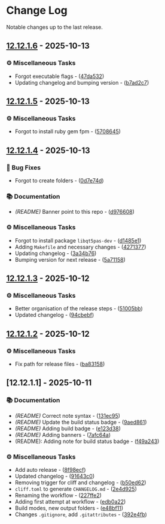 # Change Log

Notable changes up to the last release.

## [12.12.1.6](https://github.com/gcarreno/gcarreno-HeidiSQL/compare/v12.12.1.5..v12.12.1.6) - 2025-10-13

### ⚙️ Miscellaneous Tasks

- Forgot executable flags - ([47da532](https://github.com/gcarreno/gcarreno-HeidiSQL/commit/47da53210ac50fa80d5f69c4355a5733389dfb33))
- Updating changelog and bumping version - ([b7ad2c7](https://github.com/gcarreno/gcarreno-HeidiSQL/commit/b7ad2c7252824b08c6eee014cfbdc05f7827cdea))


## [12.12.1.5](https://github.com/gcarreno/gcarreno-HeidiSQL/compare/v12.12.1.4..v12.12.1.5) - 2025-10-13

### ⚙️ Miscellaneous Tasks

- Forgot to install ruby gem fpm - ([5708645](https://github.com/gcarreno/gcarreno-HeidiSQL/commit/57086450f4e0947c099085255f67c90c6fb6d94d))


## [12.12.1.4](https://github.com/gcarreno/gcarreno-HeidiSQL/compare/v12.12.1.3..v12.12.1.4) - 2025-10-13

### 🐛 Bug Fixes

- Forgot to create folders - ([0d7e74d](https://github.com/gcarreno/gcarreno-HeidiSQL/commit/0d7e74decfb9964397f11ce90dd2ffa5c8be6deb))

### 📚 Documentation

- *(README)* Banner point to this repo - ([d976608](https://github.com/gcarreno/gcarreno-HeidiSQL/commit/d976608e5b38548ec39fd54b59a3c38092527958))

### ⚙️ Miscellaneous Tasks

- Forgot to install package `libqt5pas-dev` - ([d1485e1](https://github.com/gcarreno/gcarreno-HeidiSQL/commit/d1485e120153a701fb4fe61712c47e94b3bd8838))
- Adding `Makefile` and necessary changes - ([4271377](https://github.com/gcarreno/gcarreno-HeidiSQL/commit/42713770f158c2a758907f0f4029462a70fea765))
- Updating changelog - ([3a34b76](https://github.com/gcarreno/gcarreno-HeidiSQL/commit/3a34b76965e92fcabe2e712827777cf5442679c5))
- Bumping version for next release - ([5a71158](https://github.com/gcarreno/gcarreno-HeidiSQL/commit/5a71158b3c21f559244952d4edf616f20d081c22))


## [12.12.1.3](https://github.com/gcarreno/gcarreno-HeidiSQL/compare/v12.12.1.2..v12.12.1.3) - 2025-10-12

### ⚙️ Miscellaneous Tasks

- Better organisation of the release steps - ([51005bb](https://github.com/gcarreno/gcarreno-HeidiSQL/commit/51005bb928d1d08d87a206e00dcb943372fe8637))
- Updated changelog - ([94cbebf](https://github.com/gcarreno/gcarreno-HeidiSQL/commit/94cbebf6abc6f988770aa348ec531d7b53e399fc))


## [12.12.1.2](https://github.com/gcarreno/gcarreno-HeidiSQL/compare/v12.12.1.1..v12.12.1.2) - 2025-10-12

### ⚙️ Miscellaneous Tasks

- Fix path for release files - ([ba83158](https://github.com/gcarreno/gcarreno-HeidiSQL/commit/ba831580feef242aa25c8db288e842f0ef92f5e3))


## [12.12.1.1] - 2025-10-11

### 📚 Documentation

- *(README)* Correct note syntax - ([131ec95](https://github.com/gcarreno/gcarreno-HeidiSQL/commit/131ec95208c1dfb126784710b0d5e0956bef6e71))
- *(README)* Update the build status badge - ([9aed861](https://github.com/gcarreno/gcarreno-HeidiSQL/commit/9aed86122da99c6891809a6b4a06d88065126af8))
- *(README)* Adding build badge - ([e123d38](https://github.com/gcarreno/gcarreno-HeidiSQL/commit/e123d38bc3de794c276a290ee9bc23445ce8984f))
- *(README)* Adding banners - ([7afc64a](https://github.com/gcarreno/gcarreno-HeidiSQL/commit/7afc64a98e7149c5d38d3e90eb7ba44882493b19))
- (README): Adding note for build status badge - ([f49a243](https://github.com/gcarreno/gcarreno-HeidiSQL/commit/f49a2433783c18b2cca613ad72efdc208eb5d2a1))

### ⚙️ Miscellaneous Tasks

- Add auto release - ([8f98ecf](https://github.com/gcarreno/gcarreno-HeidiSQL/commit/8f98ecfafc6f50b8e25e7e4df11103bc89eedaad))
- Updated changelog - ([91643c0](https://github.com/gcarreno/gcarreno-HeidiSQL/commit/91643c008e9e0d9ba9a3fa02d7fa4e3e4a30244b))
- Removing trigger for cliff and changelog - ([b50ed62](https://github.com/gcarreno/gcarreno-HeidiSQL/commit/b50ed62762b54079cfafa78ff26b6cfdbddfeae7))
- `cliff.toml` to generate `CHANGELOG.md` - ([2e4d925](https://github.com/gcarreno/gcarreno-HeidiSQL/commit/2e4d9253266cb40d2431eacce21ddf6c406fd228))
- Renaming the workflow - ([227ffe2](https://github.com/gcarreno/gcarreno-HeidiSQL/commit/227ffe28ccd8e66e0aad739daa85f76a38a76cb8))
- Adding first attempt at workflow - ([edb0a22](https://github.com/gcarreno/gcarreno-HeidiSQL/commit/edb0a2277d9a90efb245583e6455586ccc11a5c5))
- Build modes, new output folders - ([e48bf11](https://github.com/gcarreno/gcarreno-HeidiSQL/commit/e48bf11be1836f8035eb9eab527b5461d6a3e027))
- Changes `.gitignore`, add `.gitattributes` - ([392e4fb](https://github.com/gcarreno/gcarreno-HeidiSQL/commit/392e4fb88bfbafda12fd31cc0656c7954b6bbfd7))


